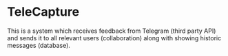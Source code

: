 # TeleCapture
This is a system which receives feedback from Telegram (third party API) and sends it to all relevant users (collaboration) along with showing historic messages (database).
